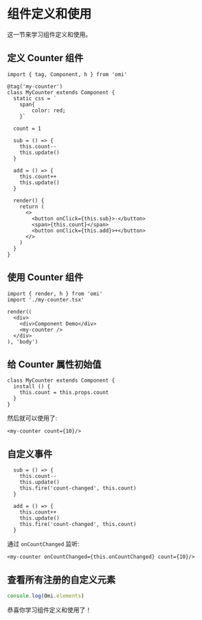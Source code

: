 # 组件定义和使用

这一节来学习组件定义和使用。

## 定义 Counter 组件

```tsx
import { tag, Component, h } from 'omi'

@tag('my-counter')
class MyCounter extends Component {
  static css = `
    span{
        color: red;
    }`

  count = 1

  sub = () => {
    this.count--
    this.update()
  }

  add = () => {
    this.count++
    this.update()
  }

  render() {
    return (
      <>
        <button onClick={this.sub}>-</button>
        <span>{this.count}</span>
        <button onClick={this.add}>+</button>
      </>
    )
  }
}
```

## 使用 Counter 组件

```tsx
import { render, h } from 'omi'
import './my-counter.tsx'

render((
  <div>
    <div>Component Demo</div>
    <my-counter />
  </div>
), 'body')
```

## 给 Counter 属性初始值

```tsx
class MyCounter extends Component {
  install () {
    this.count = this.props.count
  }
}
```

然后就可以使用了: 

```tsx
<my-counter count={10}/>
```


## 自定义事件

```tsx
  sub = () => {
    this.count--
    this.update()
    this.fire('count-changed', this.count)
  }

  add = () => {
    this.count++
    this.update()
    this.fire('count-changed', this.count)
  }
```

通过 `onCountChanged` 监听:

```tsx
<my-counter onCountChanged={this.onCountChanged} count={10}/>
```

## 查看所有注册的自定义元素

```js
console.log(Omi.elements)
```

恭喜你学习组件定义和使用了！